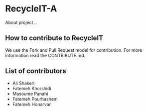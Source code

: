 # RecycleIT-A
About project ..

## How to contribute to RecycleIT
We use the Fork and Pull Request model for contribution. For more information
read the CONTRIBUTE.md.

## List of contributors
- Ali Shakeri
- Fatemeh Khorshidi
- Masoume Panahi
- Fatemeh Pourhashem
- Fatemeh Honarvar
